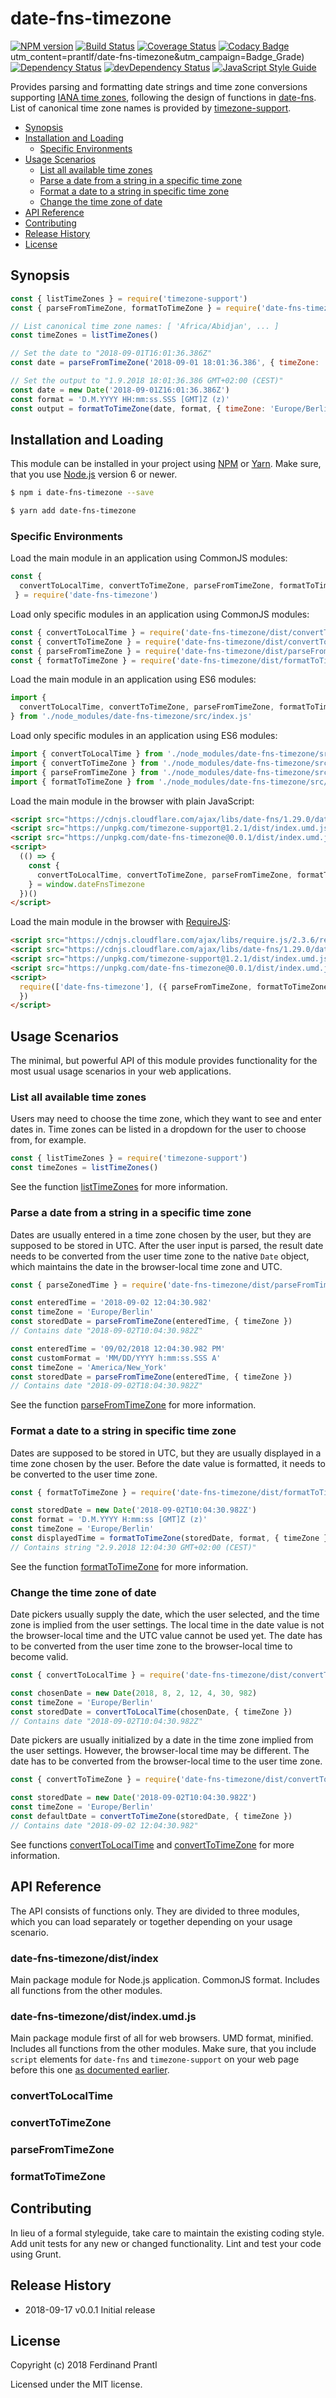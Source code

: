 # date-fns-timezone
[![NPM version](https://badge.fury.io/js/date-fns-timezone.png)](http://badge.fury.io/js/date-fns-timezone)
[![Build Status](https://travis-ci.org/prantlf/date-fns-timezone.png)](https://travis-ci.org/prantlf/date-fns-timezone)
[![Coverage Status](https://coveralls.io/repos/github/prantlf/date-fns-timezone/badge.svg?branch=master)](https://coveralls.io/github/prantlf/date-fns-timezone?branch=master)
[![Codacy Badge](https://api.codacy.com/project/badge/Grade/4bb0f2ef6c1b4212a4ed2dbf1f3e8b29)](https://www.codacy.com/app/prantlf/date-fns-timezone?utm_source=github.com&amp;utm_medium=referral&amp;utm_content=prantlf/date-fns-timezone&amp;utm_campaign=Badge_Grade)
utm_content=prantlf/date-fns-timezone&amp;utm_campaign=Badge_Grade)
[![Dependency Status](https://david-dm.org/prantlf/date-fns-timezone.svg)](https://david-dm.org/prantlf/date-fns-timezone)
[![devDependency Status](https://david-dm.org/prantlf/date-fns-timezone/dev-status.svg)](https://david-dm.org/prantlf/date-fns-timezone#info=devDependencies)
[![JavaScript Style Guide](https://img.shields.io/badge/code_style-standard-brightgreen.svg)](https://standardjs.com)

Provides parsing and formatting date strings and time zone conversions supporting [IANA time zones], following the design of functions in [date-fns]. List of canonical time zone names is provided by [timezone-support].

- [Synopsis](#synopsis)
- [Installation and Loading](#installation-and-loading)
  - [Specific Environments](#specific-environments)
- [Usage Scenarios](#usage-scenarios)
  - [List all available time zones](#list-all-available-time-zones)
  - [Parse a date from a string in a specific time zone](#parse-a-date-from-a-string-in-a-specific-time-zone)
  - [Format a date to a string in specific time zone](#format-a-date-to-a-string-in-specific-time-zone)
  - [Change the time zone of date](#change-the-time-zone-of-date)
- [API Reference](#api-reference)
- [Contributing](#contributing)
- [Release History](#release-history)
- [License](#license)

## Synopsis

```js
const { listTimeZones } = require('timezone-support')
const { parseFromTimeZone, formatToTimeZone } = require('date-fns-timezone')

// List canonical time zone names: [ 'Africa/Abidjan', ... ]
const timeZones = listTimeZones()

// Set the date to "2018-09-01T16:01:36.386Z"
const date = parseFromTimeZone('2018-09-01 18:01:36.386', { timeZone: 'Europe/Berlin' })

// Set the output to "1.9.2018 18:01:36.386 GMT+02:00 (CEST)"
const date = new Date('2018-09-01Z16:01:36.386Z')
const format = 'D.M.YYYY HH:mm:ss.SSS [GMT]Z (z)'
const output = formatToTimeZone(date, format, { timeZone: 'Europe/Berlin' })
```

## Installation and Loading

This module can be installed in your project using [NPM] or [Yarn]. Make sure, that you use [Node.js] version 6 or newer.

```sh
$ npm i date-fns-timezone --save
```

```sh
$ yarn add date-fns-timezone
```

### Specific Environments

Load the main module in an application using CommonJS modules:

```js
const {
  convertToLocalTime, convertToTimeZone, parseFromTimeZone, formatToTimeZone
 } = require('date-fns-timezone')
```

Load only specific modules in an application using CommonJS modules:

```js
const { convertToLocalTime } = require('date-fns-timezone/dist/convertToLocalTime')
const { convertToTimeZone } = require('date-fns-timezone/dist/convertToTimeZone')
const { parseFromTimeZone } = require('date-fns-timezone/dist/parseFromTimeZone')
const { formatToTimeZone } = require('date-fns-timezone/dist/formatToTimeZone')
```

Load the main module in an application using ES6 modules:

```js
import {
  convertToLocalTime, convertToTimeZone, parseFromTimeZone, formatToTimeZone
} from './node_modules/date-fns-timezone/src/index.js'
```

Load only specific modules in an application using ES6 modules:

```js
import { convertToLocalTime } from './node_modules/date-fns-timezone/src/convertToLocalTime.js'
import { convertToTimeZone } from './node_modules/date-fns-timezone/src/convertToTimeZone.js'
import { parseFromTimeZone } from './node_modules/date-fns-timezone/src/parseFromTimeZone.js'
import { formatToTimeZone } from './node_modules/date-fns-timezone/src/formatToTimeZone.js'
```

Load the main module in the browser with plain JavaScript:

```html
<script src="https://cdnjs.cloudflare.com/ajax/libs/date-fns/1.29.0/date_fns.min.js"></script>
<script src="https://unpkg.com/timezone-support@1.2.1/dist/index.umd.js"></script>
<script src="https://unpkg.com/date-fns-timezone@0.0.1/dist/index.umd.js"></script>
<script>
  (() => {
    const {
      convertToLocalTime, convertToTimeZone, parseFromTimeZone, formatToTimeZone
    } = window.dateFnsTimezone
  })()
</script>
```

Load the main module in the browser with [RequireJS]:

```html
<script src="https://cdnjs.cloudflare.com/ajax/libs/require.js/2.3.6/require.min.js"></script>
<script src="https://cdnjs.cloudflare.com/ajax/libs/date-fns/1.29.0/date_fns.min.js"></script>
<script src="https://unpkg.com/timezone-support@1.2.1/dist/index.umd.js"></script>
<script src="https://unpkg.com/date-fns-timezone@0.0.1/dist/index.umd.js"></script>
<script>
  require(['date-fns-timezone'], ({ parseFromTimeZone, formatToTimeZone }) => {
  })
</script>
```

## Usage Scenarios

The minimal, but powerful API of this module provides functionality for the most usual usage scenarios in your web  applications.

### List all available time zones

Users may need to choose the time zone, which they want to see and enter dates in. Time zones can be listed in a dropdown for the user to choose from, for example.

```js
const { listTimeZones } = require('timezone-support')
const timeZones = listTimeZones()
```

See the function [listTimeZones] for more information.

### Parse a date from a string in a specific time zone

Dates are usually entered in a time zone chosen by the user, but they are supposed to be stored in UTC. After the user input is parsed, the result date needs to be converted from the user time zone to the native `Date` object, which maintains the date in the browser-local time zone and UTC.

```js
const { parseZonedTime } = require('date-fns-timezone/dist/parseFromTimeZone')

const enteredTime = '2018-09-02 12:04:30.982'
const timeZone = 'Europe/Berlin'
const storedDate = parseFromTimeZone(enteredTime, { timeZone })
// Contains date "2018-09-02T10:04:30.982Z"

const enteredTime = '09/02/2018 12:04:30.982 PM'
const customFormat = 'MM/DD/YYYY h:mm:ss.SSS A'
const timeZone = 'America/New_York'
const storedDate = parseFromTimeZone(enteredTime, { timeZone })
// Contains date "2018-09-02T18:04:30.982Z"
```

See the function [parseFromTimeZone](#parsefromtimezone) for more information.

### Format a date to a string in specific time zone

Dates are supposed to be stored in UTC, but they are usually displayed in a time zone chosen by the user. Before the date value is formatted, it needs to be converted to the user time zone.

```js
const { formatToTimeZone } = require('date-fns-timezone/dist/formatToTimeZone')

const storedDate = new Date('2018-09-02T10:04:30.982Z')
const format = 'D.M.YYYY H:mm:ss [GMT]Z (z)'
const timeZone = 'Europe/Berlin'
const displayedTime = formatToTimeZone(storedDate, format, { timeZone })
// Contains string "2.9.2018 12:04:30 GMT+02:00 (CEST)"
```

See the function [formatToTimeZone](#formattotimezone) for more information.

### Change the time zone of date

Date pickers usually supply the date, which the user selected, and the time zone is implied from the user settings. The local time in the date value is not the browser-local time and the UTC value cannot be used yet. The date has to be converted from the user time zone to the browser-local time to become valid.

```js
const { convertToLocalTime } = require('date-fns-timezone/dist/convertToLocalTime')

const chosenDate = new Date(2018, 8, 2, 12, 4, 30, 982)
const timeZone = 'Europe/Berlin'
const storedDate = convertToLocalTime(chosenDate, { timeZone })
// Contains date "2018-09-02T10:04:30.982Z"
```

Date pickers are usually initialized by a date in the time zone implied from the user settings. However, the browser-local time may be different. The date has to be converted from the browser-local time to the user time zone.

```js
const { convertToTimeZone } = require('date-fns-timezone/dist/convertToTimeZone')

const storedDate = new Date('2018-09-02T10:04:30.982Z')
const timeZone = 'Europe/Berlin'
const defaultDate = convertToTimeZone(storedDate, { timeZone })
// Contains date "2018-09-02 12:04:30.982"
```

See functions [convertToLocalTime](#converttolocaltime) and [convertToTimeZone](#converttotimezone) for more information.

## API Reference

The API consists of functions only. They are divided to three modules, which you can load separately or together depending on your usage scenario.

### date-fns-timezone/dist/index

Main package module for Node.js application. CommonJS format. Includes all functions from the other modules.

### date-fns-timezone/dist/index.umd.js

Main package module first of all for web browsers. UMD format, minified. Includes all functions from the other modules. Make sure, that you include `script` elements for `date-fns` and `timezone-support` on your web page before this one [as documented earlier](#specific-environments).

### convertToLocalTime
### convertToTimeZone
### parseFromTimeZone
### formatToTimeZone

## Contributing

In lieu of a formal styleguide, take care to maintain the existing coding style.  Add unit tests for any new or changed functionality. Lint and test your code using Grunt.

## Release History

* 2018-09-17   v0.0.1   Initial release

## License

Copyright (c) 2018 Ferdinand Prantl

Licensed under the MIT license.

[IANA time zones]: https://www.iana.org/time-zones
[date-fns]: https://github.com/date-fns/date-fns
[timezone-support]: https://github.com/prantlf/timezone-support
[Node.js]: http://nodejs.org/
[NPM]: https://www.npmjs.com/
[Yarn]: https://yarnpkg.com/
[RequireJS]: https://requirejs.org/
[listTimeZones]: https://github.com/prantlf/timezone-support#listtimezones
